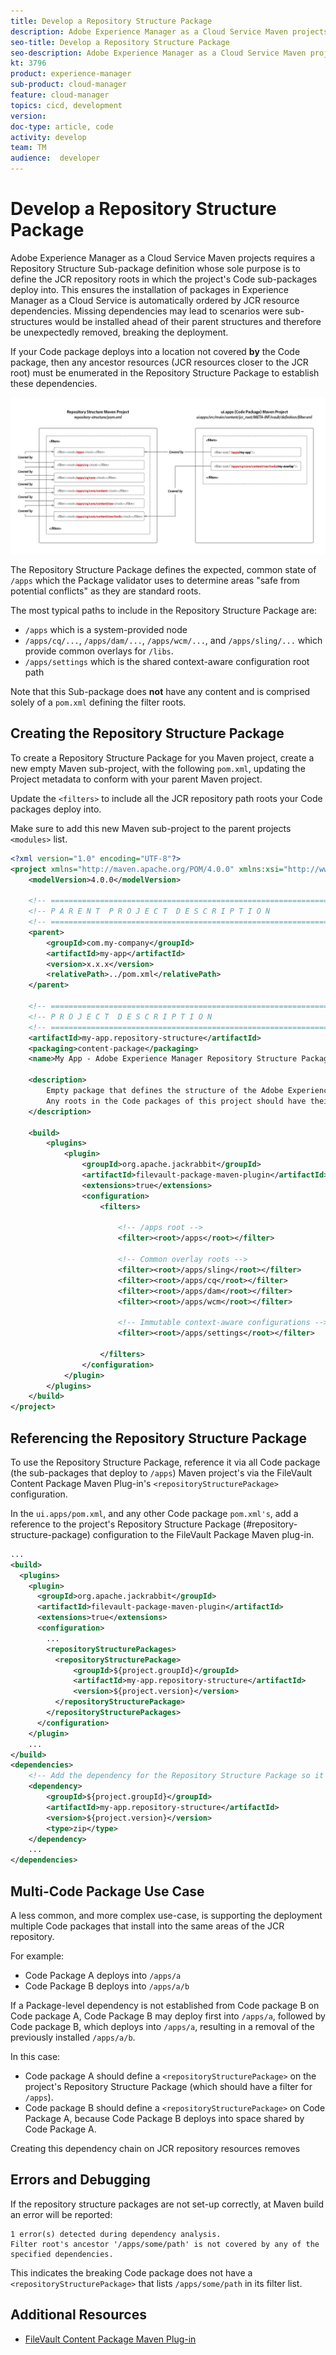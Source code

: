 ```yaml
---
title: Develop a Repository Structure Package   
description: Adobe Experience Manager as a Cloud Service Maven projects requires a Repository Structure Sub-package definition whose sole purpose is to define the JCR repository roots in which the project's Code sub-packages deploy into.
seo-title: Develop a Repository Structure Package   
seo-description: Adobe Experience Manager as a Cloud Service Maven projects requires a Repository Structure Sub-package definition whose sole purpose is to define the JCR repository roots in which the project's Code sub-packages deploy into.
kt: 3796
product: experience-manager
sub-product: cloud-manager
feature: cloud-manager
topics: cicd, development
version: 
doc-type: article, code
activity: develop
team: TM
audience:  developer
---
```

 
# Develop a Repository Structure Package

Adobe Experience Manager as a Cloud Service Maven projects requires a Repository Structure Sub-package definition whose sole purpose is to define the JCR repository roots in which the project's Code sub-packages deploy into. This ensures the installation of packages in Experience Manager as a Cloud Service is automatically ordered by JCR resource dependencies. Missing dependencies may lead to scenarios were sub-structures would be installed ahead of their parent structures and therefore be unexpectedly removed, breaking the deployment.

If your Code package deploys into a location not covered __by__ the Code package, then any ancestor resources (JCR resources closer to the JCR root) must be enumerated in the Repository Structure Package to establish these dependencies.

![Repository Structure Package](./assets/understand-an-aem-projects-content-package-structure/repository-structure-package.png)

The Repository Structure Package defines the expected, common state of `/apps` which the Package validator uses to determine areas "safe from potential conflicts" as they are standard roots.

The most typical paths to include in the Repository Structure Package are:

+ `/apps` which is a system-provided node
+ `/apps/cq/...`, `/apps/dam/...`, `/apps/wcm/...`, and `/apps/sling/...` which provide common overlays for `/libs`.
+ `/apps/settings` which is the shared context-aware configuration root path

Note that this Sub-package does __not__ have any content and is comprised solely of a `pom.xml` defining the filter roots.

## Creating the Repository Structure Package

To create a Repository Structure Package for you Maven project, create a new empty Maven sub-project, with the following `pom.xml`, updating the Project metadata to conform with your parent Maven project.

Update the `<filters>` to include all the JCR repository path roots your Code packages deploy into.

Make sure to add this new Maven sub-project to the parent projects `<modules>` list.

```xml
<?xml version="1.0" encoding="UTF-8"?>
<project xmlns="http://maven.apache.org/POM/4.0.0" xmlns:xsi="http://www.w3.org/2001/XMLSchema-instance" xsi:schemaLocation="http://maven.apache.org/POM/4.0.0 http://maven.apache.org/maven-v4_0_0.xsd">
    <modelVersion>4.0.0</modelVersion>

    <!-- ====================================================================== -->
    <!-- P A R E N T  P R O J E C T  D E S C R I P T I O N                      -->
    <!-- ====================================================================== -->
    <parent>
        <groupId>com.my-company</groupId>
        <artifactId>my-app</artifactId>
        <version>x.x.x</version>
        <relativePath>../pom.xml</relativePath>
    </parent>

    <!-- ====================================================================== -->
    <!-- P R O J E C T  D E S C R I P T I O N                                   -->
    <!-- ====================================================================== -->
    <artifactId>my-app.repository-structure</artifactId>
    <packaging>content-package</packaging>
    <name>My App - Adobe Experience Manager Repository Structure Package</name>

    <description>
        Empty package that defines the structure of the Adobe Experience Manager repository the Code packages in this project deploy into.
        Any roots in the Code packages of this project should have their parent enumerated in the Filters list below.
    </description>

    <build>
        <plugins>
            <plugin>
                <groupId>org.apache.jackrabbit</groupId>
                <artifactId>filevault-package-maven-plugin</artifactId>
                <extensions>true</extensions>
                <configuration>
                    <filters>

                        <!-- /apps root -->
                        <filter><root>/apps</root></filter>

                        <!-- Common overlay roots -->
                        <filter><root>/apps/sling</root></filter>
                        <filter><root>/apps/cq</root></filter>
                        <filter><root>/apps/dam</root></filter>
                        <filter><root>/apps/wcm</root></filter>

                        <!-- Immutable context-aware configurations -->
                        <filter><root>/apps/settings</root></filter>

                    </filters>
                </configuration>
            </plugin>
        </plugins>
    </build>
</project>
 ```

## Referencing the Repository Structure Package

To use the Repository Structure Package, reference it via all Code package (the sub-packages that deploy to `/apps`) Maven project's via the FileVault Content Package Maven Plug-in's `<repositoryStructurePackage>` configuration.

In the `ui.apps/pom.xml`, and any other Code package `pom.xml's`, add a reference to the project's Repository Structure Package (#repository-structure-package) configuration to the FileVault Package Maven plug-in.

```xml
...
<build>
  <plugins>
    <plugin>
      <groupId>org.apache.jackrabbit</groupId>
      <artifactId>filevault-package-maven-plugin</artifactId>
      <extensions>true</extensions>
      <configuration>
        ...
        <repositoryStructurePackages>
          <repositoryStructurePackage>
              <groupId>${project.groupId}</groupId>
              <artifactId>my-app.repository-structure</artifactId>
              <version>${project.version}</version>
          </repositoryStructurePackage>
        </repositoryStructurePackages>
      </configuration>
    </plugin>
    ...
</build>
<dependencies>
    <!-- Add the dependency for the Repository Structure Package so it resolves -->
    <dependency>
        <groupId>${project.groupId}</groupId>
        <artifactId>my-app.repository-structure</artifactId>
        <version>${project.version}</version>
        <type>zip</type>
    </dependency>
    ...
</dependencies>
```

## Multi-Code Package Use Case

A less common, and more complex use-case, is supporting the deployment multiple Code packages that install into the same areas of the JCR repository.

For example:

+ Code Package A deploys into `/apps/a`
+ Code Package B deploys into `/apps/a/b`

If a Package-level dependency is not established from Code package B on Code package A, Code Package B may deploy first into `/apps/a`, followed by Code package B, which deploys into `/apps/a`, resulting in a removal of the previously installed `/apps/a/b`.

In this case:

+ Code package A should define a `<repositoryStructurePackage>` on the project's Repository Structure Package (which should have a filter for `/apps`).
+ Code package B should define a `<repositoryStructurePackage>` on Code Package A, because Code Package B deploys into space shared by Code Package A.

Creating this dependency chain on JCR repository resources removes 

## Errors and Debugging

If the repository structure packages are not set-up correctly, at Maven build an error will be reported:

```
1 error(s) detected during dependency analysis.
Filter root's ancestor '/apps/some/path' is not covered by any of the specified dependencies.
```

This indicates the breaking Code package does not have a `<repositoryStructurePackage>` that lists `/apps/some/path` in its filter list.

## Additional Resources

+ [FileVault Content Package Maven Plug-in](http://jackrabbit.apache.org/filevault-package-maven-plugin/)